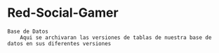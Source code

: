 # Red-Social-Gamer
	Base de Datos
		Aqui se archivaran las versiones de tablas de nuestra base de datos en sus diferentes versiones
